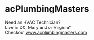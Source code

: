 # acPlumbingMasters 
Need an HVAC Technician?
<br/>
Live in DC, Maryland or Virginia?
<br/>
Checkout
www.acplumbingmasters.com
